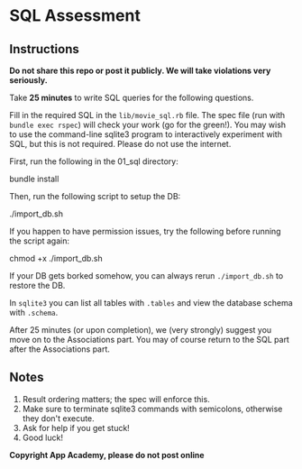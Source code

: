 # SQL Assessment

## Instructions

**Do not share this repo or post it publicly. We will take violations
very seriously.**

Take **25 minutes** to write SQL queries for the following questions.

Fill in the required SQL in the `lib/movie_sql.rb` file. The spec file
(run with `bundle exec rspec`) will check your work (go for the
green!). You may wish to use the command-line sqlite3 program to
interactively experiment with SQL, but this is not required. Please do
not use the internet.

First, run the following in the 01_sql directory:

  bundle install

Then, run the following script to setup the DB:

  ./import_db.sh

If you happen to have permission issues, try the following before
running the script again:

  chmod +x ./import_db.sh

If your DB gets borked somehow, you can always rerun `./import_db.sh`
to restore the DB.

In `sqlite3` you can list all tables with `.tables` and view the
database schema with `.schema`.

After 25 minutes (or upon completion), we (very strongly) suggest you
move on to the Associations part. You may of course return to the SQL
part after the Associations part.

## Notes

1. Result ordering matters; the spec will enforce this.
2. Make sure to terminate sqlite3 commands with semicolons, otherwise
   they don't execute.
3. Ask for help if you get stuck!
4. Good luck!

**Copyright App Academy, please do not post online**
